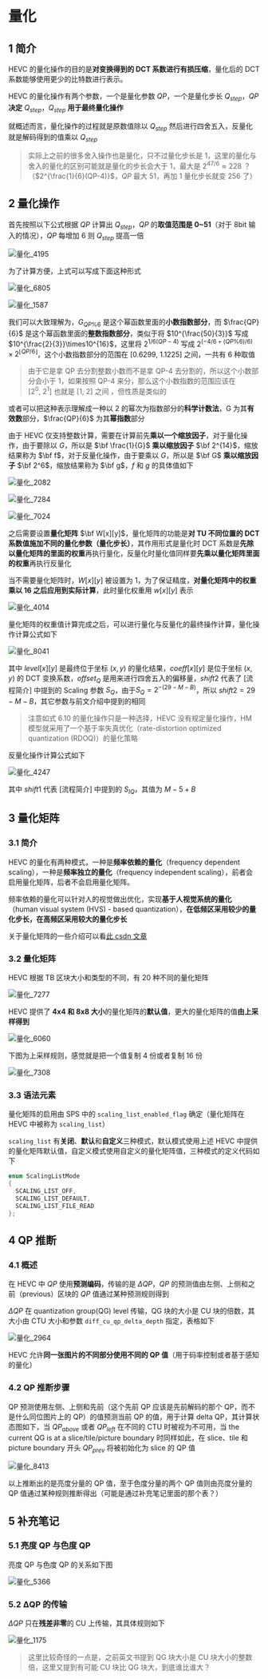 # 量化

## 1 简介

HEVC 的量化操作的目的是**对变换得到的 DCT 系数进行有损压缩**，量化后的 DCT 系数能够使用更少的比特数进行表示。

HEVC 的量化操作有两个参数，一个是量化参数 $QP$，一个是量化步长 $Q_{step}$，$QP$  **决定** $Q_{step}$，$Q_{step}$ **用于最终量化操作**

就概述而言，量化操作的过程就是原数值除以 $Q_{step}$ 然后进行四舍五入，反量化就是解码得到的值乘以 $Q_{step}$

> 实际上之前的很多舍入操作也是量化，只不过量化步长是 1，这里的量化与舍入的量化的区别可能就是量化的步长会大于 1，最大是  $2^{47/6}\approx228$ ？（$2^{\frac{1}{6}(QP-4)}$，$QP$ 最大 51，再加 1 量化步长就变 256 了）

## 2 量化操作

首先按照以下公式根据 $QP$ 计算出 $Q_{step}$，$QP$ 的**取值范围是 0~51**（对于 8bit 输入的情况），$QP$ 每增加 6 则 $Q_{step}$ 提高一倍

![量化_4195](markdown_images/%E9%87%8F%E5%8C%96_4195.png)

为了计算方便，上式可以写成下面这种形式

![量化_6805](markdown_images/%E9%87%8F%E5%8C%96_6805.png)

![量化_1587](markdown_images/%E9%87%8F%E5%8C%96_1587.png)

我们可以大致理解为，$G_{QP\%6}$ 是这个幂函数里面的**小数指数部分**，而 $\frac{QP}{6}$ 是这个幂函数里面的**整数指数部分**，类似于将 $10^{\frac{50}{3}}$ 写成 $10^{\frac{2}{3}}\times10^{16}$，这里将 $2^{1/6(QP-4)}$ 写成 $2^{(-4/6+(QP\%6)/6)}\times2^{\lfloor QP/6 \rfloor}$，这个小数指数部分的范围在 $[0.6299,\ 1.1225]$ 之间，一共有 6 种取值

> 由于它是拿 QP 去分割整数小数而不是拿 QP-4 去分割的，所以这个小数部分会小于 1，如果按照 QP-4 来分，那么这个小数指数的范围应该在 $[2^0,\ 2^1]$ 也就是 $[1,\ 2]$ 之间 ，但性质是类似的

或者可以把这种表示理解成一种以 2 的幂次为指数部分的**科学计数法**，G 为其**有效数**部分，$\frac{QP}{6}$ 为其**幂指数**部分

由于 HEVC 仅支持整数计算，需要在计算前先**乘以一个缩放因子**，对于量化操作，由于要除以 $G$，所以是 $\bf \frac{1}{G}$ **乘以缩放因子** $\bf 2^{14}$，缩放结果称为 $\bf f$，对于反量化操作，由于要乘以 $G$，所以是 $\bf G$ **乘以缩放因子** $\bf 2^6$，缩放结果称为 $\bf g$，$f$ 和 $g$ 的具体值如下

![量化_2082](markdown_images/%E9%87%8F%E5%8C%96_2082.png)

![量化_7284](markdown_images/%E9%87%8F%E5%8C%96_7284.png)

![量化_7024](markdown_images/%E9%87%8F%E5%8C%96_7024.png)

之后需要设置**量化矩阵** $\bf W[x][y]$，量化矩阵的功能是**对 TU 不同位置的 DCT 系数值施加不同的量化参数（量化步长）**，其作用形式是量化时 DCT 系数是**先除以量化矩阵的里面的权重**再执行量化，反量化时量化值同样要**先乘以量化矩阵里面的权重**再执行反量化

当不需要量化矩阵时，$W[x][y]$ 被设置为 1，为了保证精度，**对量化矩阵中的权重乘以 $16$ 之后应用到实际计算**，此时量化权重用 $w[x][y]$ 表示

![量化_4014](markdown_images/%E9%87%8F%E5%8C%96_4014.png)

量化矩阵的权重值计算完成之后，可以进行量化与反量化的最终操作计算，量化操作计算公式如下

![量化_8041](markdown_images/%E9%87%8F%E5%8C%96_8041.png)

其中 $level[x][y]$ 是最终位于坐标 $(x,y)$ 的量化结果，$coeff[x][y]$ 是位于坐标 $(x,y)$ 的 DCT 变换系数，$offset_Q$ 是用来进行四舍五入的偏移量，$shift2$ 代表了 [流程简介] 中提到的 Scaling 参数 $S_Q$，由于$S_Q=2^{-(29-M-B)}$，所以 $shift2=29-M-B$，其它参数与前文介绍中提到的相同

> 注意如式 6.10 的量化操作只是一种选择，HEVC 没有规定量化操作，HM 模型就采用了一个基于率失真优化（rate-distortion optimized quantization (RDOQ)）的量化策略

反量化操作计算公式如下

![量化_4247](markdown_images/%E9%87%8F%E5%8C%96_4247.png)

其中 $shift1$ 代表 [流程简介] 中提到的 $S_{IQ}$，其值为 $M-5+B$

## 3 量化矩阵

### 3.1 简介

HEVC 的量化有两种模式，一种是**频率依赖的量化**（frequency dependent scaling），一种是**频率独立的量化**（frequency independent scaling），前者会启用量化矩阵，后者不会启用量化矩阵。

频率依赖的量化可以针对人的视觉做出优化，实现**基于人视觉系统的量化**（human visual system (HVS) - based quantization），**在低频区采用较少的量化步长，在高频区采用较大的量化步长**

关于量化矩阵的一些介绍可以看[此 csdn 文章](https://blog.csdn.net/lin453701006/article/details/102723649)

### 3.2 量化矩阵

HEVC 根据 TB 区块大小和类型的不同，有 20 种不同的量化矩阵

![量化_7277](markdown_images/%E9%87%8F%E5%8C%96_7277.png)

HEVC 提供了 **4x4 和 8x8 大小**的量化矩阵的**默认值**，更大的量化矩阵的值**由上采样得到**

![量化_6060](markdown_images/%E9%87%8F%E5%8C%96_6060.png)

下图为上采样规则，感觉就是把一个值复制 4 份或者复制 16 份

![量化_7308](markdown_images/%E9%87%8F%E5%8C%96_7308.png)

### 3.3 语法元素

量化矩阵的启用由 SPS 中的 `scaling_list_enabled_flag` 确定（量化矩阵在 HEVC 中被称为 `scaling_list`）

`scaling_list` 有**关闭**、**默认**和**自定义**三种模式，默认模式使用上述 HEVC 中提供的量化矩阵默认值，自定义模式使用自定义的量化矩阵值，三种模式的定义代码如下

```cpp
enum ScalingListMode
{
  SCALING_LIST_OFF,
  SCALING_LIST_DEFAULT,
  SCALING_LIST_FILE_READ
};
```

## 4 QP 推断

### 4.1 概述

在 HEVC 中 $QP$ 使用**预测编码**，传输的是 $\Delta QP$，$QP$ 的预测值由左侧、上侧和之前（previous）区块的 $QP$ 值通过某种预测规则得到

$\Delta QP$ 在 quantization group(QG) level 传输，QG 块的大小是 CU 块的倍数，其大小由 CTU 大小和参数 `diff_cu_qp_delta_depth` 指定，表格如下

![量化_2964](markdown_images/%E9%87%8F%E5%8C%96_2964.png)

HEVC 允许**同一张图片的不同部分使用不同的 QP 值**（用于码率控制或者基于感知的量化）

### 4.2 QP 推断步骤

QP 预测使用左侧、上侧和先前（这个先前 QP 应该是先前解码的那个 QP，而不是什么同位图片上的 QP）的值预测当前 QP 的值，用于计算 delta QP，其计算状态图如下，当 $QP_{above}$ 或者 $QP_{left}$ 在不同的 CTU 时被视为不可用，当 the current QG is at a slice/tile/picture boundary 时同样如此，在 slice、tile 和 picture boundary 开头 $QP_{prev}$ 将被初始化为 slice 的 QP 值

![量化_8413](markdown_images/%E9%87%8F%E5%8C%96_8413.png)

以上推断出的是亮度分量的 QP 值，至于色度分量的两个 QP 值则由亮度分量的 QP 值通过某种规则推断得出（可能是通过补充笔记里面的那个表？）

## 5 补充笔记

### 5.1 亮度 QP 与色度 QP

亮度 QP 与色度 QP 的关系如下图 

![量化_5366](markdown_images/%E9%87%8F%E5%8C%96_5366.png)

### 5.2 ΔQP 的传输

$\Delta QP$ 只在**残差非零**的 CU 上传输，其具体规则如下

![量化_1175](markdown_images/%E9%87%8F%E5%8C%96_1175.png)

> 这里比较奇怪的一点是，之前英文书提到 QG 块大小是 CU 块大小的整数倍，这里又提到有可能 CU 块比 QG 块大，到底谁比谁大？